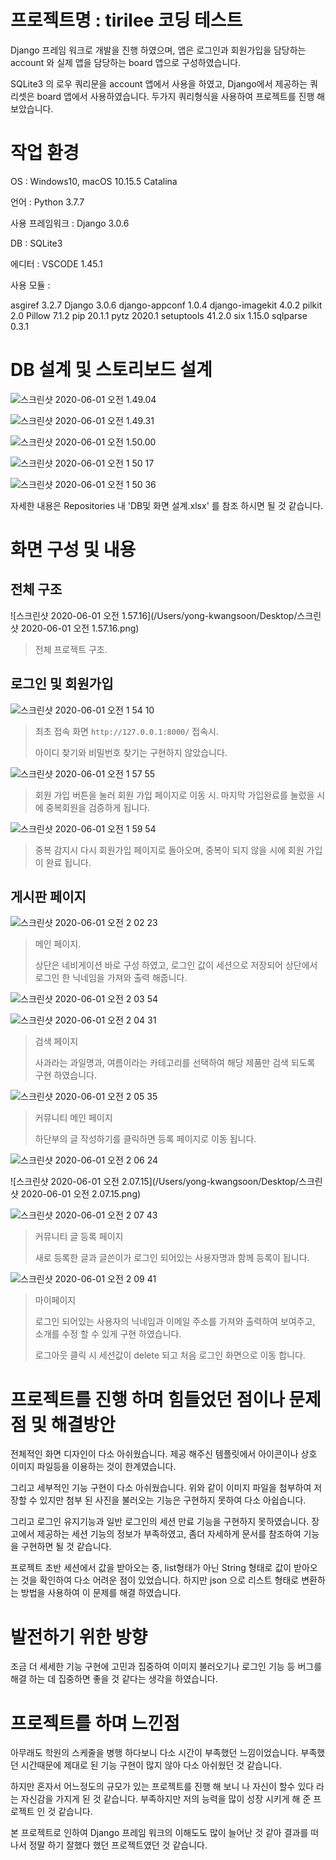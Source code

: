 # 프로젝트명 : tirilee 코딩 테스트

Django 프레임 워크로 개발을 진행 하였으며, 앱은 로그인과 회원가입을 담당하는 account 와 실제 앱을 담당하는 board 앱으로 구성하였습니다.

SQLite3 의 로우 쿼리문을 account 앱에서 사용을 하였고, Django에서 제공하는 쿼리셋은 board 앱에서 사용하였습니다. 두가지 쿼리형식을 사용하여 프로젝트를 진행 해 보았습니다.

# 작업 환경

OS : Windows10, macOS 10.15.5 Catalina

언어 : Python 3.7.7

사용 프레임워크 : Django 3.0.6

DB : SQLite3

에디터 : VSCODE 1.45.1

사용 모듈 : 

asgiref         3.2.7
Django          3.0.6
django-appconf  1.0.4
django-imagekit 4.0.2
pilkit          2.0
Pillow          7.1.2
pip             20.1.1
pytz            2020.1
setuptools      41.2.0
six             1.15.0
sqlparse        0.3.1



# DB 설계 및 스토리보드 설계

![스크린샷 2020-06-01 오전 1.49.04](https://user-images.githubusercontent.com/62881936/83358630-d5375900-a3af-11ea-8467-dea8b7ed521e.png)

![스크린샷 2020-06-01 오전 1.49.31](https://user-images.githubusercontent.com/62881936/83358631-d6688600-a3af-11ea-8127-fdf5aa950b63.png)

![스크린샷 2020-06-01 오전 1.50.00](https://user-images.githubusercontent.com/62881936/83358633-d8324980-a3af-11ea-8dc0-63d271a55a08.png)

![스크린샷 2020-06-01 오전 1 50 17](https://user-images.githubusercontent.com/62881936/83358634-d8cae000-a3af-11ea-96e3-98419dfb8a7b.png)

![스크린샷 2020-06-01 오전 1 50 36](https://user-images.githubusercontent.com/62881936/83358636-d9637680-a3af-11ea-8352-cfef85a8c94b.png)

자세한 내용은 Repositories 내 'DB및 화면 설계.xlsx' 를 참조 하시면 될 것 같습니다.



# 화면 구성 및 내용

## 전체 구조

![스크린샷 2020-06-01 오전 1.57.16](/Users/yong-kwangsoon/Desktop/스크린샷 2020-06-01 오전 1.57.16.png)

> 전체 프로젝트 구조.

## 로그인 및 회원가입

![스크린샷 2020-06-01 오전 1 54 10](https://user-images.githubusercontent.com/62881936/83358637-d9fc0d00-a3af-11ea-9116-7bbef65b40e4.png)

> 최초 접속 화면 `http://127.0.0.1:8000/` 접속시. 
>
> 아이디 찾기와 비밀번호 찾기는 구현하지 않았습니다.



![스크린샷 2020-06-01 오전 1 57 55](https://user-images.githubusercontent.com/62881936/83358638-da94a380-a3af-11ea-90ee-1adc7148e612.png)

> 회원 가입 버튼을 눌러 회원 가입 페이지로 이동 시. 마지막 가입완료를 눌렀을 시에 중복회원을 검증하게 됩니다.

![스크린샷 2020-06-01 오전 1 59 54](https://user-images.githubusercontent.com/62881936/83358639-db2d3a00-a3af-11ea-9e14-cd8148ce9fef.png)

> 중복 감지시 다시 회원가입 페이지로 돌아오며, 중복이 되지 않을 시에 회원 가입이 완료 됩니다.



## 게시판 페이지

![스크린샷 2020-06-01 오전 2 02 23](https://user-images.githubusercontent.com/62881936/83358640-db2d3a00-a3af-11ea-94a3-1247799b0345.png)

> 메인 페이지. 
>
> 상단은 네비게이션 바로 구성 하였고, 로그인 값이 세션으로 저장되어 상단에서 로그인 한 닉네임을 가져와 출력 해줍니다.



![스크린샷 2020-06-01 오전 2 03 54](https://user-images.githubusercontent.com/62881936/83358641-dbc5d080-a3af-11ea-97f1-fdff78efd213.png)

![스크린샷 2020-06-01 오전 2 04 31](https://user-images.githubusercontent.com/62881936/83358642-dc5e6700-a3af-11ea-9e93-925a899bd13c.png)

> 검색 페이지
>
> 사과라는 과일명과, 여름이라는 카테고리를 선택하여 해당 제품만 검색 되도록 구현 하였습니다.



![스크린샷 2020-06-01 오전 2 05 35](https://user-images.githubusercontent.com/62881936/83358643-dcf6fd80-a3af-11ea-979b-f08dae1c5b5c.png)

> 커뮤니티 메인 페이지
>
> 하단부의 글 작성하기를 클릭하면 등록 페이지로 이동 됩니다.

![스크린샷 2020-06-01 오전 2 06 24](https://user-images.githubusercontent.com/62881936/83358644-dcf6fd80-a3af-11ea-85ab-413af3dd1e20.png)

![스크린샷 2020-06-01 오전 2.07.15](/Users/yong-kwangsoon/Desktop/스크린샷 2020-06-01 오전 2.07.15.png)

![스크린샷 2020-06-01 오전 2 07 43](https://user-images.githubusercontent.com/62881936/83358645-dd8f9400-a3af-11ea-9eb1-3c9b181e102e.png)

> 커뮤니티 글 등록 페이지
>
> 새로 등록한 글과 글쓴이가 로그인 되어있는 사용자명과 함께 등록이 됩니다.



![스크린샷 2020-06-01 오전 2 09 41](https://user-images.githubusercontent.com/62881936/83358646-de282a80-a3af-11ea-8874-7b9474300fd8.png)

> 마이페이지
>
> 로그인 되어있는 사용자의 닉네임과 이메일 주소를 가져와 출력하여 보여주고, 소개를 수정 할 수 있게 구현 하였습니다.
>
> 로그아웃 클릭 시 세션값이 delete 되고 처음 로그인 화면으로 이동 합니다.



# 프로젝트를 진행 하며 힘들었던 점이나 문제점 및 해결방안

전체적인 화면 디자인이 다소 아쉬웠습니다. 제공 해주신 템플릿에서 아이콘이나 상호 이미지 파일등을 이용하는 것이 한계였습니다.

그리고 세부적인 기능 구현이 다소 아쉬웠습니다. 위와 같이 이미지 파일을 첨부하여 저장할 수 있지만 첨부 된 사진을 불러오는 기능은 구현하지 못하여 다소 아쉽습니다.

그리고 로그인 유지기능과 일반 로그인의 세션 만료 기능을 구현하지 못하였습니다. 장고에서 제공하는 세션 기능의 정보가 부족하였고, 좀더 자세하게 문서를 참조하여 기능을 구현하면 될 것 같습니다.

프로젝트 초반 세션에서 값을 받아오는 중, list형태가 아닌 String 형태로 값이 받아오는 것을 확인하여 다소 어려운 점이 있었습니다. 하지만 json 으로 리스트 형태로 변환하는 방법을 사용하여 이 문제를 해결 하였습니다.



# 발전하기 위한 방향

조금 더 세세한 기능 구현에 고민과 집중하여 이미지 불러오기나 로그인 기능 등 버그를 해결 하는 데 집중하면 좋을 것 같다는 생각을 하였습니다.



# 프로젝트를 하며 느낀점

아무래도 학원의 스케줄을 병행 하다보니 다소 시간이 부족했던 느낌이었습니다. 부족했던 시간때문에 제대로 된 기능 구현이 많지 않아 다소 아쉬웠던 것 같습니다.

하지만 혼자서 어느정도의 규모가 있는 프로젝트를 진행 해 보니 나 자신이 할수 있다 라는 자신감을 가지게 된 것 같습니다. 부족하지만 저의 능력을 많이 성장 시키게 해 준 프로젝트 인 것 같습니다.

본 프로젝트로 인하여 Django 프레임 워크의 이해도도 많이 늘어난 것 같아 결과를 떠나서 정말 하기 잘했다 했던 프로젝트였던 것 같습니다.


